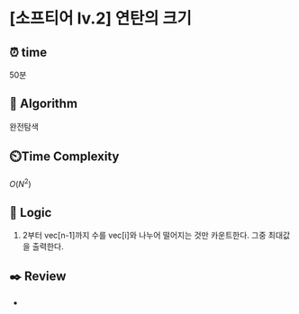 # [소프티어 lv.2] 연탄의 크기
 
## ⏰  **time**

50분

## :pushpin: **Algorithm**

완전탐색

## ⏲️**Time Complexity**

$O(N^2)$

## :round_pushpin: **Logic**

1. 2부터 vec[n-1]까지 수를 vec[i]와 나누어 떨어지는 것만 카운트한다. 그중 최대값을 출력한다.

## :black_nib: **Review**
- 
